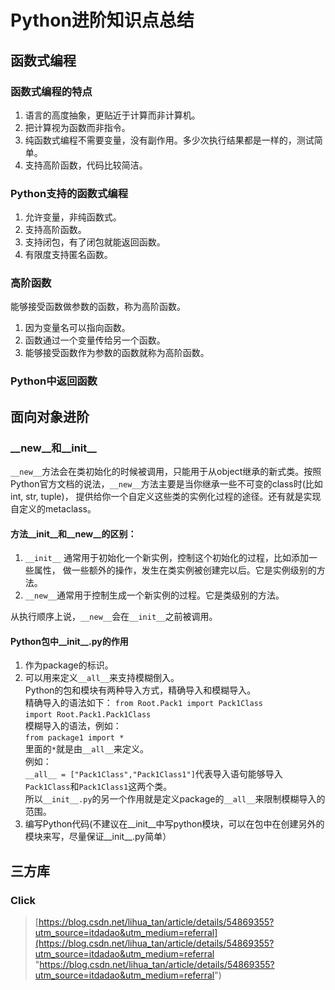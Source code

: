 # Python进阶知识点总结

## 函数式编程
### 函数式编程的特点
1. 语言的高度抽象，更贴近于计算而非计算机。
2. 把计算视为函数而非指令。
3. 纯函数式编程不需要变量，没有副作用。多少次执行结果都是一样的，测试简单。
4. 支持高阶函数，代码比较简洁。

### Python支持的函数式编程
1. 允许变量，非纯函数式。
2. 支持高阶函数。
3. 支持闭包，有了闭包就能返回函数。
4. 有限度支持匿名函数。

### 高阶函数
能够接受函数做参数的函数，称为高阶函数。

1. 因为变量名可以指向函数。
2. 函数通过一个变量传给另一个函数。
3. 能够接受函数作为参数的函数就称为高阶函数。

### Python中返回函数

## 面向对象进阶

### \_\_new\_\_和\_\_init\_\_
`__new__`方法会在类初始化的时候被调用，只能用于从object继承的新式类。按照Python官方文档的说法，`__new__`方法主要是当你继承一些不可变的class时(比如int, str, tuple)， 提供给你一个自定义这些类的实例化过程的途径。还有就是实现自定义的metaclass。

#### 方法\_\_init\_\_和\_\_new\_\_的区别：

1. `__init__` 通常用于初始化一个新实例，控制这个初始化的过程，比如添加一些属性， 做一些额外的操作，发生在类实例被创建完以后。它是实例级别的方法。
2. `__new__`通常用于控制生成一个新实例的过程。它是类级别的方法。

从执行顺序上说，`__new__`会在`__init__`之前被调用。

#### Python包中\_\_init\_\_.py的作用
1. 作为package的标识。
2. 可以用来定义`__all__`来支持模糊倒入。  
Python的包和模块有两种导入方式，精确导入和模糊导入。  
精确导入的语法如下：
`from Root.Pack1 import Pack1Class`  
`import Root.Pack1.Pack1Class`  
模糊导入的语法，例如：  
`from package1 import *`  
里面的`*`就是由`__all__`来定义。  
例如：  
`__all__ = ["Pack1Class","Pack1Class1"]`代表导入语句能够导入`Pack1Class`和`Pack1Class1`这两个类。  
所以`__init__.py`的另一个作用就是定义package的`__all__`来限制模糊导入的范围。
3. 编写Python代码(不建议在__init__中写python模块，可以在包中在创建另外的模块来写，尽量保证__init__.py简单）


## 三方库

### Click

> [https://blog.csdn.net/lihua_tan/article/details/54869355?utm_source=itdadao&utm_medium=referral](https://blog.csdn.net/lihua_tan/article/details/54869355?utm_source=itdadao&utm_medium=referral "https://blog.csdn.net/lihua_tan/article/details/54869355?utm_source=itdadao&utm_medium=referral")